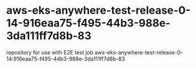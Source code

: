 # aws-eks-anywhere-test-release-0-14-916eaa75-f495-44b3-988e-3da111ff7d8b-83
repository for use with E2E test job aws-eks-anywhere-test-release-0-14:916eaa75-f495-44b3-988e-3da111ff7d8b-83
